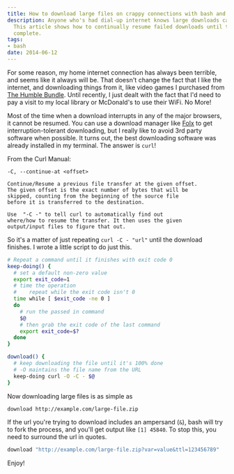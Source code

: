 ```yaml
---
title: How to download large files on crappy connections with bash and curl
description: Anyone who's had dial-up internet knows large downloads can be painful.
  This article shows how to continually resume failed downloads until they're really
  complete.
tags:
- bash
date: 2014-06-12
---
```


For some reason, my home internet connection has always been terrible, and
seems like it always will be. That doesn't change the fact that I like the
internet, and downloading things from it, like video games I purchased from
[The Humble Bundle](https://www.humblebundle.com/). Until recently, I just
dealt with the fact that I'd need to pay a visit to my local library or
McDonald's to use their WiFi. No More!

Most of the time when a download interrupts in any of the major browsers, it
cannot be resumed. You can use a download manager like
[Folx](http://mac.eltima.com/download-manager.html) to get
interruption-tolerant downloading, but I really like to avoid 3rd party
software when possible. It turns out, the best downloading software was already
installed in my terminal. The answer is `curl`!

From the Curl Manual:

```
-C, --continue-at <offset>

Continue/Resume a previous file transfer at the given offset.
The given offset is the exact number of bytes that will be
skipped, counting from the beginning of the source file
before it is transferred to the destination.

Use  "-C -" to tell curl to automatically find out
where/how to resume the transfer. It then uses the given
output/input files to figure that out.
```

So it's a matter of just repeating `curl -C - "url"` until the download
finishes. I wrote a little script to do just this.

```bash
# Repeat a command until it finishes with exit code 0
keep-doing() {
  # set a default non-zero value
  export exit_code=1
  # time the operation
  #    repeat while the exit code isn't 0
  time while [ $exit_code -ne 0 ]
  do
    # run the passed in command
    $@
    # then grab the exit code of the last command
    export exit_code=$?
  done
}

download() {
  # keep downloading the file until it's 100% done
  # -O maintains the file name from the URL
  keep-doing curl -O -C - $@
}
```

Now downloading large files is as simple as

```bash
download http://example.com/large-file.zip
```

If the url you're trying to download includes an ampersand (`&`), bash will try
to fork the process, and you'll get output like `[1] 45840`. To stop this, you
need to surround the url in quotes.

```bash
download "http://example.com/large-file.zip?var=value&ttl=123456789"
```

Enjoy!
